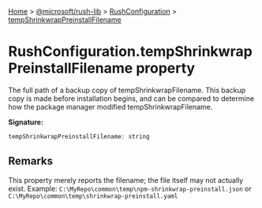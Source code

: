 [Home](./index) &gt; [@microsoft/rush-lib](./rush-lib.md) &gt; [RushConfiguration](./rush-lib.rushconfiguration.md) &gt; [tempShrinkwrapPreinstallFilename](./rush-lib.rushconfiguration.tempshrinkwrappreinstallfilename.md)

# RushConfiguration.tempShrinkwrapPreinstallFilename property

The full path of a backup copy of tempShrinkwrapFilename. This backup copy is made before installation begins, and can be compared to determine how the package manager modified tempShrinkwrapFilename.

**Signature:**
```javascript
tempShrinkwrapPreinstallFilename: string
```

## Remarks

This property merely reports the filename; the file itself may not actually exist. Example: `C:\MyRepo\common\temp\npm-shrinkwrap-preinstall.json` or `C:\MyRepo\common\temp\shrinkwrap-preinstall.yaml`
